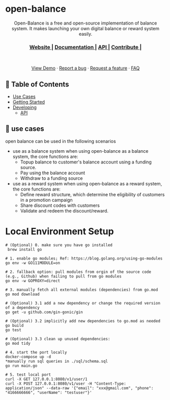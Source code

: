 # open-balance

<p align="center"> Open-Balance is a free and open-source implementation of balance system. It makes launching your own digital balance or reward system easily.
</p>
<p align="center">
</p>

<div align="center">
  <h3>
    <a href="https://www.opendigitalpay.io">
      Website
    </a>
    <span> | </span>
    <a href="https://docs.opendigitalpay.io">
      Documentation
    </a>
    <span> | </span>
    <a href="https://docs.opendigitalpay.io/API/balance/v1/">
      API
    </a>
    <span> | </span>
    <a href="https://docs.opendigitalpay.io/Contribute/">
      Contribute
    </a>
    <span> | </span>
  </h3>
</div>
<br/>

<p align="center">
  <a href="https://demo.opendigitalpay.io">View Demo</a>
  ·
  <a href="https://github.com/opendigitalpay-io/open-balance/issues">Report a bug</a>
  ·
  <a href="https://github.com/opendigitalpay-io/open-balance/discussions/new">Request a feature</a>
  ·
  <a href="https://docs.opendigitalpay.io/FAQ/">FAQ</a>
</p>

## 💼 Table of Contents

* [Use Cases](#-usecases)
* [Getting Started](#-getting-started)
* [Developing](#-developing)
    * [API](#-api)

## 🎨 use cases
open balance can be used in the following scenarios

* use as a balance system
  when using open-balance as a balance system, the core functions are:
  * Topup balance to customer's balance account using a funding source.
  * Pay using the balance account
  * Withdraw to a funding source
* use as a reward system
  when using open-balance as a reward system, the core functions are:
  * Define reward structure, which determine the eligibility of customers in a promotion campaign
  * Share discount codes with customers
  * Validate and redeem the discount/reward.


# Local Environment Setup
```shell
# (Optional) 0. make sure you have go installed
 brew install go 

# 1. enable go modules; Ref: https://blog.golang.org/using-go-modules
go env -w GO111MODULE=on

# 2. fallback option: pull modules from orgin of the source code (e.g., Github) when failing to pull from go modules
go env -w GOPROXY=direct 

# 3. manually fetch all external modules (dependencies) from go.mod
go mod download

# (Optional) 3.1 add a new dependency or change the required version of a dependency  
go get -u github.com/gin-gonic/gin

# (Optional) 3.2 implicitly add new dependencies to go.mod as needed
go build 
go test

# (Optional) 3.3 clean up unused dependencies:
go mod tidy

# 4. start the port locally
docker-compose up -d
*manually run sql queries in ./sql/schema.sql 
go run main.go

# 5. test local port
curl -X GET 127.0.0.1:8080/v1/user/1
curl -X POST 127.0.0.1:8080/v1/user -H "Content-Type: application/json" --data-raw '{"email": "xxx@gmail.com", "phone": "4166666666", "userName": "testuser"}'
```